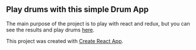 

## Play drums with this simple Drum App

The main purpose of the project is to play with react and redux, but you can see the results and play drums [here](https:////drumon213.herokuapp.com).



This project was created with [Create React App](https://github.com/facebookincubator/create-react-app).



